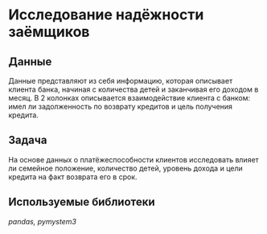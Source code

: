 # Исследование надёжности заёмщиков
## Данные
Данные представляют из себя информацию, которая описывает клиента банка, начиная с количества детей и заканчивая его доходом в месяц. В 2 колонках описывается взаимодействие клиента с банком: имел ли задолженность по возврату кредитов и цель получения кредита.

## Задача
На основе данных о платёжеспособности клиентов исследовать влияет ли семейное положение, количество детей, уровень дохода и цели кредита на факт возврата его в срок.

## Используемые библиотеки
*pandas, pymystem3*